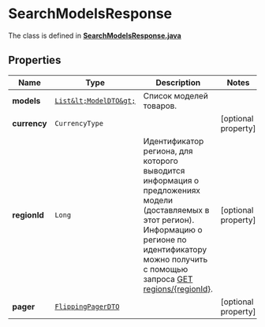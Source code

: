 

# SearchModelsResponse

The class is defined in **[SearchModelsResponse.java](../../src/main/java/org/openapitools/model/SearchModelsResponse.java)**

## Properties

Name | Type | Description | Notes
------------ | ------------- | ------------- | -------------
**models** | [`List&lt;ModelDTO&gt;`](ModelDTO.md) | Список моделей товаров. | 
**currency** | `CurrencyType` |  |  [optional property]
**regionId** | `Long` | Идентификатор региона, для которого выводится информация о предложениях модели (доставляемых в этот регион).  Информацию о регионе по идентификатору можно получить с помощью запроса [GET regions/{regionId}](../../reference/regions/searchRegionsById.md).  |  [optional property]
**pager** | [`FlippingPagerDTO`](FlippingPagerDTO.md) |  |  [optional property]






